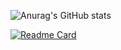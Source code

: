![Anurag's GitHub stats](https://github-readme-stats.vercel.app/api?username=emad555&show_icons=true&theme=radical)


[![Readme Card](https://github-readme-stats.vercel.app/api/pin/?username=emad555&repo=todoApp)](https://github.com/anuraghazra/github-readme-stats)
